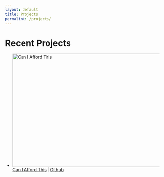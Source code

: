 ```yaml
---
layout: default
title: Projects
permalink: /projects/
---
```

<div class="home">
  <h1 class="page-heading center-text">Recent Projects</h1>

  <ul class="post-list">
      <li>
        <p>
          <img class="center" src="../imgs/caniaffordthis-homepage.png" alt="Can I Afford This" style="width: 538px; height: 369px;"/>
          <br>
          <a class="post-link" href="http://caniaffordthis.herokuapp.com">Can I Afford This</a> | <a class="post-link" href="https://github.com/dianpan/Can-I-Afford-This">Github</a>
        </p>
      </li>
  </ul>

</div>
